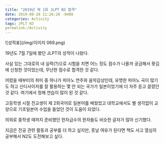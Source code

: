 ```yaml
---
title: "2019년 제 1회 JLPT N3 합격"
date: 2019-08-28 11:26:28 -0400
categories: Activity
tags: JPLT N3
permalink:/Activity
---
```



![성적표](/img/이미지 069.png)

19년도 7월 7일에 봤던 JLPT의 성적이 나왔다.

사실 있는 그대로의 내 실력(?)으로 시험을 치면 어느 정도 점수가 나올까 궁금해서 홧김에 신청한 것이었는데, 무난한 점수로 합격한 것 같다.

어렸을 때부터의 취미 중 하나가 피아노 연주와 음악감상인데, 유명한 피아노 곡이 많기도 하고 신디사이저를 잘 활용하는 몇 안 되는 국가가 일본이었기에 더 자주 듣고 끌렸던 것 같다. 여기에서 청해 연습이 많이 된 것 같다.

고등학생 시절 전교생이 제 2외국어로 일본어를 배웠었고 대학교에서도 별 생각없이 교양으로 기초일본어 수업을 들었던 것이 도움이 되었다.

의외로 중학생 때까지 준비했던 한자급수의 한자들도 비슷한 글자가 많아 신기했다.

지금은 전공 관련 활동과 공부를 더 하고 싶지만, 훗날 여유가 된다면 책도 사고 열심히 공부해서 N2도 도전해보고 싶다.
